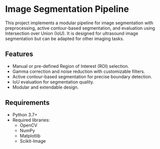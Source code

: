 # Image Segmentation Pipeline

This project implements a modular pipeline for image segmentation with preprocessing, active contour-based segmentation, and evaluation using Intersection over Union (IoU). It is designed for ultrasound image segmentation but can be adapted for other imaging tasks.

## Features
- Manual or pre-defined Region of Interest (ROI) selection.
- Gamma correction and noise reduction with customizable filters.
- Active contour-based segmentation for precise boundary detection.
- IoU evaluation for segmentation quality.
- Modular and extendable design.

## Requirements
- Python 3.7+
- Required libraries:
  - OpenCV
  - NumPy
  - Matplotlib
  - Scikit-Image

